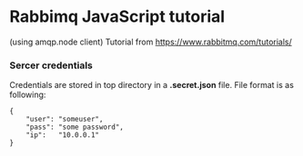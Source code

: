 # Rabbimq JavaScript tutorial
(using amqp.node client)
Tutorial from <https://www.rabbitmq.com/tutorials/>

### Sercer credentials
Credentials are stored in top directory in a __.secret.json__ file.
File format is as following:
```
{
    "user": "someuser",
    "pass": "some password",
    "ip":   "10.0.0.1"
}
```
